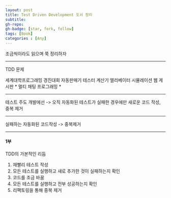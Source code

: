 ```yaml
---
layout: post
title: Test Driven Development 도서 정리
subtitle: 
gh-repo: 
gh-badge: [star, fork, follow]
tags: [Book]
categories : [Any]
---
```


조금씩이라도 읽으며 쭉 정리하자

---

TDD 문제

세계대학프로그래밍 경진대회
자동판매기 테스터
계산기
엘리베이터 시뮬레이션
웹 게시판 *
멀티 채팅 프로그래밍 *  

---

테스트 주도 개발에선 -> 오직 자동화된 테스트가 실패한 경우에만 새로운 코드 작성, 중복 제거

---

실패하는 자동화된 코드작성 -> 중복제거

---

#### 1부

TDD의 가본적인 리듬

1. 재빨리 테스트 작성
2. 모든 테스트를 실행하고 새로 추가한 것이 실패하는지 확인
3. 코드를 조금 바꿈
4. 모든 테스트를 실행하고 전부 성공하는지 확인
5. 리팩토링을 통해 중복 제거

